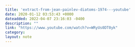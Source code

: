 ```yaml
---
title: 'extract-from-jean-painlev-diatoms-1974---youtube'
date: 2020-01-12 03:53:43 +0000
dateadded: 2022-04-07 23:16:03 -0400
description: ""
link: "https://www.youtube.com/watch?v=WRyUs0DT0yk"
category:
layout: note
---
```


